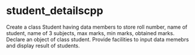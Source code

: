 # student_detailscpp

Create a class Student having data members to store roll number, name of student, name of 3 subjects, max marks, min marks, obtained marks. Declare an object of class student. Provide facilities to input data memebrs and display result of students.
